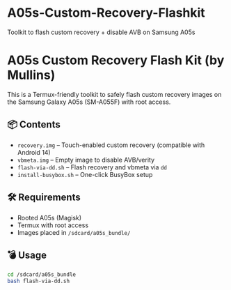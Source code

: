 # A05s-Custom-Recovery-Flashkit
Toolkit to flash custom recovery + disable AVB on Samsung A05s
# A05s Custom Recovery Flash Kit (by Mullins)

This is a Termux-friendly toolkit to safely flash custom recovery images on the Samsung Galaxy A05s (SM-A055F) with root access.

## 📦 Contents
- `recovery.img` – Touch-enabled custom recovery (compatible with Android 14)
- `vbmeta.img` – Empty image to disable AVB/verity
- `flash-via-dd.sh` – Flash recovery and vbmeta via `dd`
- `install-busybox.sh` – One-click BusyBox setup

## 🛠️ Requirements
- Rooted A05s (Magisk)
- Termux with root access
- Images placed in `/sdcard/a05s_bundle/`

## 💣 Usage
```bash
cd /sdcard/a05s_bundle
bash flash-via-dd.sh
